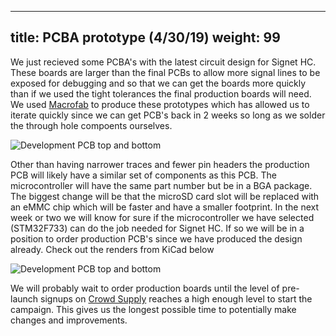 
---
title: PCBA prototype (4/30/19)
weight: 99
---

We just recieved some PCBA's with the latest circuit design for Signet HC. These boards are larger than the final PCBs to allow more signal lines to be exposed for debugging and so that we can get the boards more quickly than if we used the tight tolerances the final production boards will need. We used [Macrofab](https://macrofab.com) to produce
these prototypes which has allowed us to iterate quickly since we can get PCB's back in 2 weeks so long as we solder the through hole compoents ourselves.

![Development PCB top and bottom](/signet/images/macrofab-dev-pcb.jpg)

Other than having narrower traces and fewer pin headers the production PCB will likely have a similar set of components as this PCB. The microcontroller will have the same part number but be in a BGA package. The biggest change will be that the microSD card slot will be replaced with an eMMC chip which will be faster and have a smaller footprint. In the next week or two we will know for sure if the microcontroller we have selected (STM32F733) can do the job needed for Signet HC. If so we will be in a position to order production PCB's since we have produced the design already. Check out the renders from KiCad below

![Development PCB top and bottom](/signet/images/signet-hc-prod-renders.png)

We will probably wait to order production boards until the level of pre-launch signups on [Crowd Supply](https://www.crowdsupply.com/nth-dimension/signet-high-capacity) reaches a high enough level to start the campaign. This gives us the longest possible time to potentially make changes and improvements.
